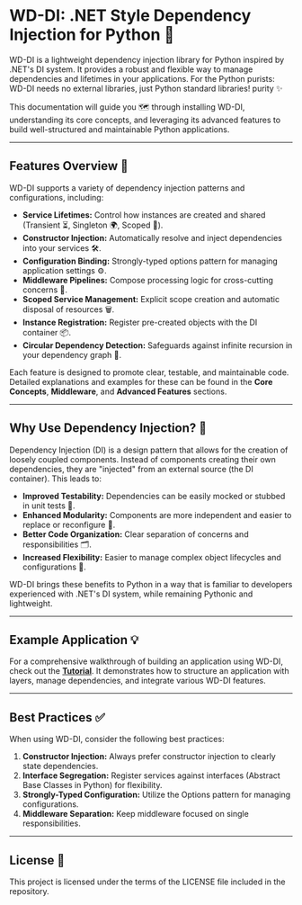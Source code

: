 # WD-DI: .NET Style Dependency Injection for Python 🐍

WD-DI is a lightweight dependency injection library for Python inspired by .NET's DI system. It provides a robust and flexible way to manage dependencies and lifetimes in your applications. For the Python purists: WD-DI needs no external libraries, just Python standard libraries!  purity ✨

This documentation will guide you 🗺️ through installing WD-DI, understanding its core concepts, and leveraging its advanced features to build well-structured and maintainable Python applications.

---

## Features Overview 🚀

WD-DI supports a variety of dependency injection patterns and configurations, including:

*   **Service Lifetimes:** Control how instances are created and shared (Transient ⏳, Singleton 🌍, Scoped 🎯).
*   **Constructor Injection:** Automatically resolve and inject dependencies into your services 🛠️.
*   **Configuration Binding:** Strongly-typed options pattern for managing application settings ⚙️.
*   **Middleware Pipelines:** Compose processing logic for cross-cutting concerns 🔗.
*   **Scoped Service Management:** Explicit scope creation and automatic disposal of resources 🗑️.
*   **Instance Registration:** Register pre-created objects with the DI container 📦.
*   **Circular Dependency Detection:** Safeguards against infinite recursion in your dependency graph 🔄.

Each feature is designed to promote clear, testable, and maintainable code. Detailed explanations and examples for these can be found in the **Core Concepts**, **Middleware**, and **Advanced Features** sections.

---

## Why Use Dependency Injection? 🤔

Dependency Injection (DI) is a design pattern that allows for the creation of loosely coupled components. Instead of components creating their own dependencies, they are "injected" from an external source (the DI container). This leads to:

*   **Improved Testability:** Dependencies can be easily mocked or stubbed in unit tests 🧪.
*   **Enhanced Modularity:** Components are more independent and easier to replace or reconfigure 🧩.
*   **Better Code Organization:** Clear separation of concerns and responsibilities 🗂️.
*   **Increased Flexibility:** Easier to manage complex object lifecycles and configurations 🤸.

WD-DI brings these benefits to Python in a way that is familiar to developers experienced with .NET's DI system, while remaining Pythonic and lightweight.

---

## Example Application 💡

For a comprehensive walkthrough of building an application using WD-DI, check out the **[Tutorial](./tutorial/01-domain.md)**. It demonstrates how to structure an application with layers, manage dependencies, and integrate various WD-DI features.

---

## Best Practices ✅

When using WD-DI, consider the following best practices:

1.  **Constructor Injection:** Always prefer constructor injection to clearly state dependencies.
2.  **Interface Segregation:** Register services against interfaces (Abstract Base Classes in Python) for flexibility.
3.  **Strongly-Typed Configuration:** Utilize the Options pattern for managing configurations.
4.  **Middleware Separation:** Keep middleware focused on single responsibilities.

---

## License 📜

This project is licensed under the terms of the LICENSE file included in the repository. 